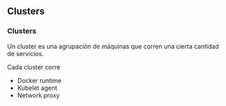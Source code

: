 ## Clusters

### Clusters

Un cluster es una agrupación de máquinas que corren una cierta cantidad de servicios.

Cada cluster corre

* Docker runtime
* Kubelet agent
* Network proxy
